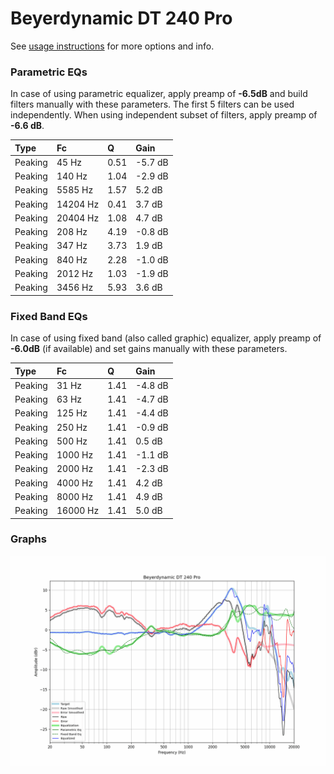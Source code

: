 # Beyerdynamic DT 240 Pro
See [usage instructions](https://github.com/jaakkopasanen/AutoEq#usage) for more options and info.

### Parametric EQs
In case of using parametric equalizer, apply preamp of **-6.5dB** and build filters manually
with these parameters. The first 5 filters can be used independently.
When using independent subset of filters, apply preamp of **-6.6 dB**.

| Type    | Fc       |    Q | Gain    |
|:--------|:---------|:-----|:--------|
| Peaking | 45 Hz    | 0.51 | -5.7 dB |
| Peaking | 140 Hz   | 1.04 | -2.9 dB |
| Peaking | 5585 Hz  | 1.57 | 5.2 dB  |
| Peaking | 14204 Hz | 0.41 | 3.7 dB  |
| Peaking | 20404 Hz | 1.08 | 4.7 dB  |
| Peaking | 208 Hz   | 4.19 | -0.8 dB |
| Peaking | 347 Hz   | 3.73 | 1.9 dB  |
| Peaking | 840 Hz   | 2.28 | -1.0 dB |
| Peaking | 2012 Hz  | 1.03 | -1.9 dB |
| Peaking | 3456 Hz  | 5.93 | 3.6 dB  |

### Fixed Band EQs
In case of using fixed band (also called graphic) equalizer, apply preamp of **-6.0dB**
(if available) and set gains manually with these parameters.

| Type    | Fc       |    Q | Gain    |
|:--------|:---------|:-----|:--------|
| Peaking | 31 Hz    | 1.41 | -4.8 dB |
| Peaking | 63 Hz    | 1.41 | -4.7 dB |
| Peaking | 125 Hz   | 1.41 | -4.4 dB |
| Peaking | 250 Hz   | 1.41 | -0.9 dB |
| Peaking | 500 Hz   | 1.41 | 0.5 dB  |
| Peaking | 1000 Hz  | 1.41 | -1.1 dB |
| Peaking | 2000 Hz  | 1.41 | -2.3 dB |
| Peaking | 4000 Hz  | 1.41 | 4.2 dB  |
| Peaking | 8000 Hz  | 1.41 | 4.9 dB  |
| Peaking | 16000 Hz | 1.41 | 5.0 dB  |

### Graphs
![](./Beyerdynamic%20DT%20240%20Pro.png)